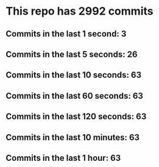 # This repo has 2992 commits

## Commits in the last 1 second: 3
## Commits in the last 5 seconds: 26
## Commits in the last 10 seconds: 63
## Commits in the last 60 seconds: 63
## Commits in the last 120 seconds: 63
## Commits in the last 10 minutes: 63
## Commits in the last 1 hour: 63
